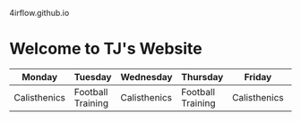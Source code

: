 4irflow.github.io
# Welcome to TJ's Website

| Monday | Tuesday | Wednesday | Thursday | Friday | Saturday | Sunday |
| ----------- | ----------- | ----------- | ----------- | ----------- | ----------- | ----------- |
| Calisthenics | Football Training | Calisthenics | Football Training | Calisthenics | Rest Day | Rest Day |
